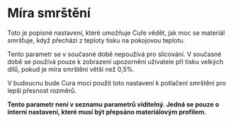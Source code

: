 Míra smrštění
====
Toto je popisné nastavení, které umožňuje Cuře vědět, jak moc se materiál smršťuje, když přechází z teploty tisku na pokojovou teplotu.

Tento parametr se v současné době nepoužívá pro slicování. V současné době se používá pouze k zobrazení upozornění uživatele při tisku velkých dílů, pokud je míra smrštění větší než 0,5%.

V budoucnu bude Cura moci použít toto nastavení k potlačení smrštění pro lepší přesnost rozměrů.

**Tento parametr není v seznamu parametrů viditelný. Jedná se pouze o interní nastavení, které musí být přepsáno materiálovým profilem.**